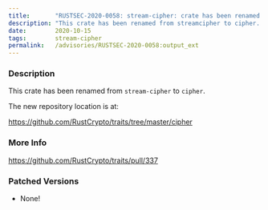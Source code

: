 ```yaml
---
title:       "RUSTSEC-2020-0058: stream-cipher: crate has been renamed to `cipher`"
description: "This crate has been renamed from streamcipher to cipher. The new repository location is at httpsgithub.comRustCryptotraitstreemastercipher"
date:        2020-10-15
tags:        stream-cipher
permalink:   /advisories/RUSTSEC-2020-0058:output_ext
---
```


### Description

This crate has been renamed from `stream-cipher` to `cipher`.

The new repository location is at:

<https://github.com/RustCrypto/traits/tree/master/cipher>

### More Info

<https://github.com/RustCrypto/traits/pull/337>

### Patched Versions

- None!

